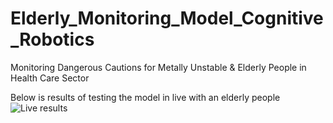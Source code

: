 # Elderly_Monitoring_Model_Cognitive_Robotics
Monitoring Dangerous Cautions for Metally Unstable &amp; Elderly People in Health Care Sector

Below is results of testing the model in live with an elderly people
<br>
![Live results](gif/Live%20results.gif)